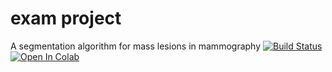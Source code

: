 # exam project
A segmentation algorithm for mass lesions in mammography
[![Build Status](https://travis-ci.org/SaraSaponaro/segmentation_program.svg?branch=master)](https://travis-ci.org/SaraSaponaro/segmentation_program)
[![Open In Colab](https://colab.research.google.com/assets/colab-badge.svg)](https://colab.research.google.com/drive/1wgcrQHN-2wtuMknwJDLSzVN00olOO8Bc)
